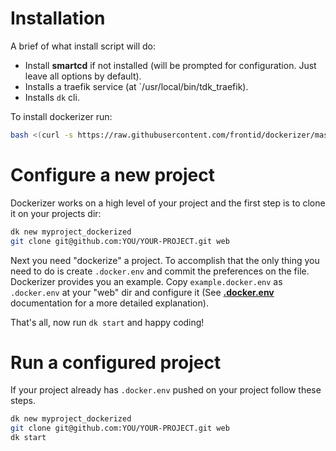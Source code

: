# Installation
A brief of what install script will do:

* Install **smartcd** if not installed (will be prompted for configuration. Just leave all options by default).
* Installs a traefik service (at `/usr/local/bin/tdk_traefik).  
* Installs `dk` cli.

To install dockerizer run:
```bash
bash <(curl -s https://raw.githubusercontent.com/frontid/dockerizer/master/install.sh)
```

# Configure a new project
Dockerizer works on a high level of your project and the first step is to clone it on your projects dir:

```bash
dk new myproject_dockerized
git clone git@github.com:YOU/YOUR-PROJECT.git web
```

Next you need "dockerize" a project. To accomplish that the only thing you need to do is  create `.docker.env` and commit the preferences on the file.  
Dockerizer provides you an example. Copy `example.docker.env` as `.docker.env` at your "web" dir and configure it (See **[.docker.env](/dockerenv)** documentation for a more detailed explanation). 

That's all, now run `dk start` and happy coding!

# Run a configured project
If your project already has `.docker.env` pushed on your project follow these steps.

```bash
dk new myproject_dockerized
git clone git@github.com:YOU/YOUR-PROJECT.git web
dk start
```

